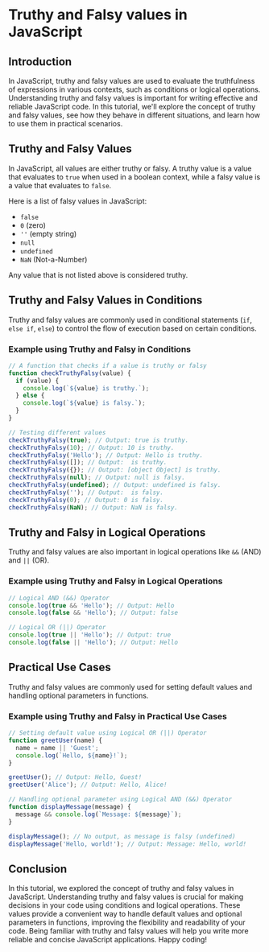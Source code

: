 # Truthy and Falsy values in JavaScript

## Introduction

In JavaScript, truthy and falsy values are used to evaluate the truthfulness of expressions in various contexts, such as conditions or logical operations. Understanding truthy and falsy values is important for writing effective and reliable JavaScript code. 
In this tutorial, we'll explore the concept of truthy and falsy values, see how they behave in different situations, and learn how to use them in practical scenarios.

## Truthy and Falsy Values

In JavaScript, all values are either truthy or falsy. A truthy value is a value that evaluates to `true` when used in a boolean context, while a falsy value is a value that evaluates to `false`.

Here is a list of falsy values in JavaScript:

- `false`
- `0` (zero)
- `''` (empty string)
- `null`
- `undefined`
- `NaN` (Not-a-Number)

Any value that is not listed above is considered truthy.

## Truthy and Falsy Values in Conditions

Truthy and falsy values are commonly used in conditional statements (`if`, `else if`, `else`) to control the flow of execution based on certain conditions.

### Example using Truthy and Falsy in Conditions

```javascript
// A function that checks if a value is truthy or falsy
function checkTruthyFalsy(value) {
  if (value) {
    console.log(`${value} is truthy.`);
  } else {
    console.log(`${value} is falsy.`);
  }
}

// Testing different values
checkTruthyFalsy(true); // Output: true is truthy.
checkTruthyFalsy(10); // Output: 10 is truthy.
checkTruthyFalsy('Hello'); // Output: Hello is truthy.
checkTruthyFalsy([]); // Output:  is truthy.
checkTruthyFalsy({}); // Output: [object Object] is truthy.
checkTruthyFalsy(null); // Output: null is falsy.
checkTruthyFalsy(undefined); // Output: undefined is falsy.
checkTruthyFalsy(''); // Output:  is falsy.
checkTruthyFalsy(0); // Output: 0 is falsy.
checkTruthyFalsy(NaN); // Output: NaN is falsy.
```

## Truthy and Falsy in Logical Operations

Truthy and falsy values are also important in logical operations like `&&` (AND) and `||` (OR).

### Example using Truthy and Falsy in Logical Operations

```javascript
// Logical AND (&&) Operator
console.log(true && 'Hello'); // Output: Hello
console.log(false && 'Hello'); // Output: false

// Logical OR (||) Operator
console.log(true || 'Hello'); // Output: true
console.log(false || 'Hello'); // Output: Hello
```

## Practical Use Cases

Truthy and falsy values are commonly used for setting default values and handling optional parameters in functions.

### Example using Truthy and Falsy in Practical Use Cases

```javascript
// Setting default value using Logical OR (||) Operator
function greetUser(name) {
  name = name || 'Guest';
  console.log(`Hello, ${name}!`);
}

greetUser(); // Output: Hello, Guest!
greetUser('Alice'); // Output: Hello, Alice!

// Handling optional parameter using Logical AND (&&) Operator
function displayMessage(message) {
  message && console.log(`Message: ${message}`);
}

displayMessage(); // No output, as message is falsy (undefined)
displayMessage('Hello, world!'); // Output: Message: Hello, world!
```

## Conclusion

In this tutorial, we explored the concept of truthy and falsy values in JavaScript. Understanding truthy and falsy values is crucial for making decisions in your code using conditions and logical operations. These values provide a convenient way to handle default values and optional parameters in functions, improving the flexibility and readability of your code. 
Being familiar with truthy and falsy values will help you write more reliable and concise JavaScript applications. Happy coding!